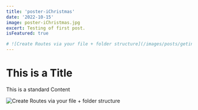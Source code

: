 ```yaml
---
title: 'poster-iChristmas'
date: '2022-10-15'
image: poster-iChristmas.jpg
excert: Testing of first post.
isFeatured: true

# ![Create Routes via your file + folder structure](/images/posts/geting-started/getting-started-nextjs.png)
---
```

# This is a Title
This is a standard Content

![Create Routes via your file + folder structure](poster-iChristmas)